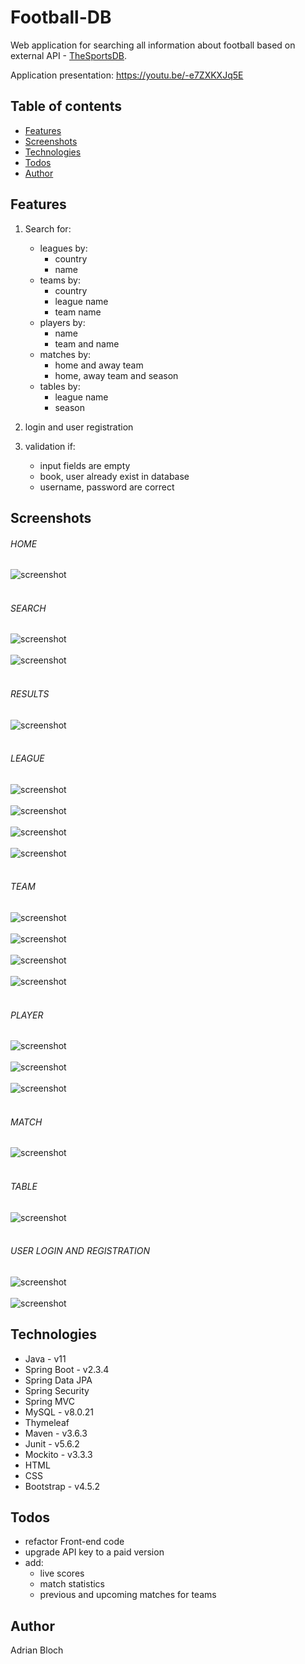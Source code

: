 # Football-DB
Web application for searching all information about football based on external API - [TheSportsDB](https://www.thesportsdb.com/api.php).

Application presentation: https://youtu.be/-e7ZXKXJq5E 


## Table of contents
* [Features](#features)
* [Screenshots](#screenshots)
* [Technologies](#technologies)
* [Todos](#todos)
* [Author](#author)

## Features
1. Search for:
    * leagues by:
        - country
        - name
    * teams by:
        - country
        - league name
        - team name
    * players by:
         - name
         - team and name
    * matches by:
         - home and away team
         - home, away team and season
    * tables by:
         - league name
         - season
         
2. login and user registration
3. validation if:
    - input fields are empty
    - book, user already exist in database
    - username, password are correct

## Screenshots

###### HOME
![screenshot](readme-img/home/home.png) <br/><br/>
###### SEARCH
![screenshot](readme-img/search/searchLeagues.png) <br/><br/>
![screenshot](readme-img/search/searchMatches.png) <br/><br/>
###### RESULTS
![screenshot](readme-img/results/results.png) <br/><br/>
###### LEAGUE
![screenshot](readme-img/league/league1.png) <br/><br/>
![screenshot](readme-img/league/league2.png) <br/><br/>
![screenshot](readme-img/league/league3.png) <br/><br/>
![screenshot](readme-img/league/league4.png) <br/><br/>
###### TEAM
![screenshot](readme-img/team/team1.png) <br/><br/>
![screenshot](readme-img/team/team2.png) <br/><br/>
![screenshot](readme-img/team/team3.png) <br/><br/>
![screenshot](readme-img/team/team4.png) <br/><br/>
###### PLAYER
![screenshot](readme-img/player/player1.png) <br/><br/>
![screenshot](readme-img/player/player2.png) <br/><br/>
![screenshot](readme-img/player/player3.png) <br/><br/>
###### MATCH
![screenshot](readme-img/match/match.png) <br/><br/>
###### TABLE
![screenshot](readme-img/table/table.png) <br/><br/>
###### USER LOGIN AND REGISTRATION
![screenshot](readme-img/user/login-logout.png) <br/><br/>
![screenshot](readme-img/user/registration.png) 

## Technologies
* Java - v11
* Spring Boot - v2.3.4
* Spring Data JPA
* Spring Security
* Spring MVC
* MySQL - v8.0.21
* Thymeleaf
* Maven - v3.6.3
* Junit - v5.6.2
* Mockito - v3.3.3
* HTML
* CSS
* Bootstrap - v4.5.2

## Todos
* refactor Front-end code
* upgrade API key to a paid version
* add: 
    - live scores
    - match statistics
    - previous and upcoming matches for teams
    
## Author
Adrian Bloch